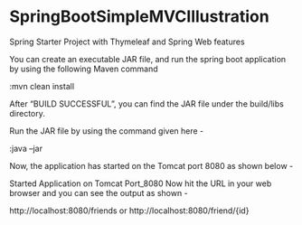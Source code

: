 # SpringBootSimpleMVCIllustration

Spring Starter Project with Thymeleaf and Spring Web features

You can create an executable JAR file, and run the spring boot application by using the 
following Maven command

:mvn clean install

After “BUILD SUCCESSFUL”, you can find the JAR file under the build/libs directory.

Run the JAR file by using the command given here -

:java –jar <JARFILE> 

Now, the application has started on the Tomcat port 8080 as shown below -

Started Application on Tomcat Port_8080
Now hit the URL in your web browser and you can see the output as shown -


http://localhost:8080/friends
or
http://localhost:8080/friend/{id}
